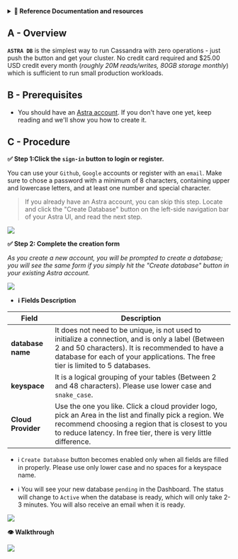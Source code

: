 <details>
<summary><b> 📖 Reference Documentation and resources</b></summary>
<ol>
<li><a href="https://docs.datastax.com/en/astra/docs/creating-your-astra-database.html"><b>📖  Astra Docs</b> - The Astra database creation procedure</a>
<li><a href="https://www.youtube.com/watch?v=hzZ3nVrsEpM&list=PL2g2h-wyI4SpWK1G3UaxXhzZc6aUFXbvL&index=2"><b>🎥 Youtube Video</b> - Walk through instance creation</a>
</ol>
</details>

## A - Overview

**`ASTRA DB`** is the simplest way to run Cassandra with zero operations - just push the button and get your cluster. No credit card required and $25.00 USD credit every month (_roughly 20M reads/writes, 80GB storage monthly_) which is sufficient to run small production workloads.

## B - Prerequisites

- You should have an [Astra account](http://astra.datastax.com/). If you don't have one yet, keep reading and we'll show you how to create it.

## C - Procedure

**✅ Step 1:Click the `sign-in` button to login or register.**

You can use your `Github`, `Google` accounts or register with an `email`. Make sure to chose a password with a minimum of 8 characters, containing upper and lowercase letters, and at least one number and special character.

> If you already have an Astra account, you can skip this step. Locate and click the "Create Database" button on the left-side navigation bar
> of your Astra UI, and read the next step.

<img src="../../../img/astra/astra-login.png" />

**✅ Step 2: Complete the creation form**

_As you create a new account, you will be prompted to create a database; you will see the same form if you simply
hit the "Create database" button in your existing Astra account._

<img src="../../../img/astra/astra-create-db-1.png" />

- **ℹ️ Fields Description**

| Field              | Description                                                                                                                                                                                                                       |
| ------------------ | --------------------------------------------------------------------------------------------------------------------------------------------------------------------------------------------------------------------------------- |
| **database name**  | It does not need to be unique, is not used to initialize a connection, and is only a label (Between 2 and 50 characters). It is recommended to have a database for each of your applications. The free tier is limited to 5 databases. |
| **keyspace**       | It is a logical grouping of your tables (Between 2 and 48 characters). Please use lower case and `snake_case`.                                                                                                                  |
| **Cloud Provider** | Use the one you like. Click a cloud provider logo, pick an Area in the list and finally pick a region. We recommend choosing a region that is closest to you to reduce latency. In free tier, there is very little difference.                      |

- ℹ️ `Create Database` button becomes enabled only when all fields are filled in properly. Please use only lower case and no spaces for a keyspace name.

- ℹ️ You will see your new database `pending` in the Dashboard. The status will change to `Active` when the database is ready, which will only take 2-3 minutes. You will also receive an email when it is ready.

<img src="../../../img/astra/astra-create-db-pending.png" />

**👁️ Walkthrough**

<img src="../../../img/astra/astra-create-db.gif" />
